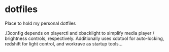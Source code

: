 # dotfiles
Place to hold my personal dotfiles

.i3config depends on playerctl and xbacklight to simplify media player / brightness
controls, respectively. Additionally uses xdotool for auto-locking, redshift for
light control, and workrave as startup tools...
